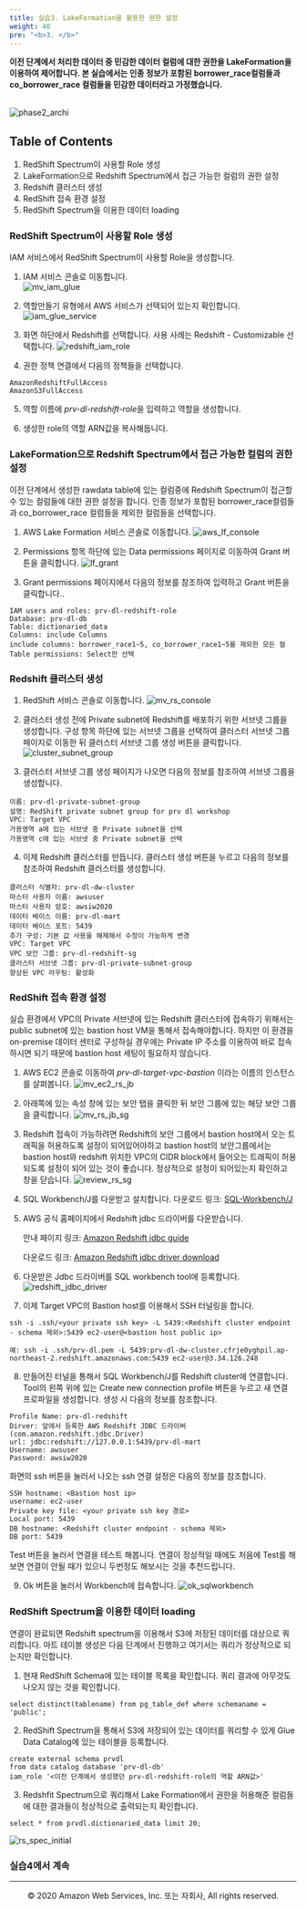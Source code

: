 ```yaml
---
title: 실습3. LakeFormation을 활용한 권한 설정
weight: 40
pre: "<b>3. </b>"
---
```


**이전 단계에서 처리한 데이터 중 민감한 데이터 컬럼에 대한 권한을 LakeFormation을 이용하여 제어합니다. 본 실습에서는 인종 정보가 포함된 borrower_race컬럼들과 co_borrower_race 컬럼들을 민감한 데이터라고 가정했습니다.** <br/><br/>

![phase2_archi](/prvdlworkshop/images/phase2_archi.png)

## Table of Contents

1. RedShift Spectrum이 사용할 Role 생성
2. LakeFormation으로 Redshift Spectrum에서 접근 가능한 컬럼의 권한 설정
3. Redshift 클러스터 생성
4. RedShift 접속 환경 설정
5. RedShift Spectrum을 이용한 데이터 loading

### RedShift Spectrum이 사용할 Role 생성
IAM 서비스에서 RedShift Spectrum이 사용할 Role을 생성합니다.

1. IAM 서비스 콘솔로 이동합니다.  
![mv_iam_glue](/prvdlworkshop/images/mv_iam_glue.png)

2. 역할만들기 유형에서 AWS 서비스가 선택되어 있는지 확인합니다.
![iam_glue_service](/prvdlworkshop/images/iam_glue_service.png)

3. 화면 하단에서 Redshift를 선택합니다. 사용 사례는 Redshift - Customizable 선택합니다.
![redshift_iam_role](/prvdlworkshop/images/redshift_iam_role.png)

4. 권한 정책 연결에서 다음의 정책들을 선택합니다.
```
AmazonRedshiftFullAccess
AmazonS3FullAccess
```

5. 역할 이름에 *prv-dl-redshift-role*을 입력하고 역할을 생성합니다.

6. 생성한 role의 역할 ARN값을 복사해둡니다.

### LakeFormation으로 Redshift Spectrum에서 접근 가능한 컬럼의 권한 설정
이전 단계에서 생성한 rawdata table에 있는 컬럼중에 Redshift Spectrum이 접근할 수 있는 컬럼들에 대한 권한 설정을 합니다.
인종 정보가 포함된 borrower_race컬럼들과 co_borrower_race 컬럼들을 제외한 컬럼들을 선택합니다.

1. AWS Lake Formation 서비스 콘솔로 이동합니다.
![aws_lf_console](/prvdlworkshop/images/aws_lf_console.png)

2. Permissions 항목 하단에 있는 Data permissions 페이지로 이동하여 Grant 버튼을 클릭합니다.
![lf_grant](/prvdlworkshop/images/lf_grant.png)

3. Grant permissions 페이지에서 다음의 정보를 참조하여 입력하고 Grant 버튼을 클릭합니다..
```
IAM users and roles: prv-dl-redshift-role
Database: prv-dl-db
Table: dictionaried_data
Columns: include Columns
include columns: borrower_race1~5, co_borrower_race1~5를 제외한 모든 컬
Table permissions: Select만 선택
```

### Redshift 클러스터 생성
1. RedShift 서비스 콘솔로 이동합니다.
![mv_rs_console](/prvdlworkshop/images/mv_rs_console.png)

2. 클러스터 생성 전에 Private subnet에 Redshift를 배포하기 위한 서브넷 그룹을 생성합니다.
구성 항목 하단에 있는 서브넷 그룹을 선택하여 클러스터 서브넷 그룹 페이지로 이동한 뒤 클러스터 서브넷 그룹 생성 버튼을 클릭합니다.
![cluster_subnet_group](/prvdlworkshop/images/cluster_subnet_group.png)

3. 클러스터 서브넷 그룹 생성 페이지가 나오면 다음의 정보를 참조하여 서브넷 그룹을 생성합니다.
```
이름: prv-dl-private-subnet-group
설명: RedShift private subnet group for prv dl workshop
VPC: Target VPC
가용영역 a에 있는 서브넷 중 Private subnet을 선택
가용영역 c에 있는 서브넷 중 Private subnet을 선택
```

4. 이제 Redshift 클러스터를 만듭니다. 클러스터 생성 버튼을 누르고 다음의 정보를 참조하여 Redshift 클러스터를 생성합니다.
```
클러스터 식별자: prv-dl-dw-cluster
마스터 사용자 이름: awsuser
마스터 사용자 암호: awsiw2020
데이터 베이스 이름: prv-dl-mart
데이터 베이스 포트: 5439
추가 구성: 기본 값 사용을 해제해서 수정이 가능하게 변경
VPC: Target VPC
VPC 보안 그룹: prv-dl-redshift-sg
클러스터 서브넷 그룹: prv-dl-private-subnet-group
향상된 VPC 라우팅: 활성화
```

### RedShift 접속 환경 설정
실습 환경에서 VPC의 Private 서브넷에 있는 Redshift 클러스터에 접속하기 위해서는 public subnet에 있는 bastion host VM을 통해서 접속해야합니다. 하지만 이 환경을 on-premise 데이터 센터로 구성하실 경우에는 Private IP 주소를 이용하여 바로 접속하시면 되기 때문에 bastion host 세팅이 필요하지 않습니다.

1. AWS EC2 콘솔로 이동하여 *prv-dl-target-vpc-bastion* 이라는 이름의 인스턴스를 살펴봅니다.
![mv_ec2_rs_jb](/prvdlworkshop/images/mv_ec2_rs_jb.png)

2. 아래쪽에 있는 속성 창에 있는 보안 탭을 클릭한 뒤 보안 그룹에 있는 해당 보안 그룹을 클릭합니다.
![mv_rs_jb_sg](/prvdlworkshop/images/mv_rs_jb_sg.png)

3. Redshift 접속이 가능하려면 Redshift의 보안 그룹에서 bastion host에서 오는 트래픽을 허용하도록 설정이 되어있어야하고 bastion host의 보안그룹에서는 bastion host와 redshift 위치한 VPC의 CIDR block에서 들어오는 트래픽이 허용되도록 설정이 되어 있는 것이 좋습니다.
정상적으로 설정이 되어있는지 확인하고 창을 닫습니다.
![review_rs_sg](/prvdlworkshop/images/review_rs_sg.png)

4. SQL Workbench/J를 다운받고 설치합니다.
다운로드 링크: [SQL-Workbench/J](https://www.sql-workbench.eu/downloads.html)

5. AWS 공식 홈페이지에서 Redshift jdbc 드라이버를 다운받습니다.

    안내 페이지 링크: [Amazon Redshift jdbc guide](https://docs.aws.amazon.com/ko_kr/redshift/latest/mgmt/configure-jdbc-connection.html)

    다운로드 링크: [Amazon Redshift jdbc driver download](https://s3.amazonaws.com/redshift-downloads/drivers/jdbc/1.2.47.1071/RedshiftJDBC42-no-awssdk-1.2.47.1071.jar)

6. 다운받은 Jdbc 드라이버를 SQL workbench tool에 등록합니다.
![redshift_jdbc_driver](/prvdlworkshop/images/redshift_jdbc_driver.png)

7. 이제 Target VPC의 Bastion host를 이용해서 SSH 터널링을 합니다.
```
ssh -i .ssh/<your private ssh key> -L 5439:<Redshift cluster endpoint - schema 제외>:5439 ec2-user@<bastion host public ip>

예: ssh -i .ssh/prv-dl.pem -L 5439:prv-dl-dw-cluster.cfrje0yghpil.ap-northeast-2.redshift.amazonaws.com:5439 ec2-user@3.34.126.248
```

8. 만들어진 터널을 통해서 SQL Workbench/J를 Redshift cluster에 연결합니다. Tool의 왼쪽 위에 있는 Create new connection profile 버튼을 누르고 새 연결 프로파일을 생성합니다. 생성 시 다음의 정보를 참조합니다.
```
Profile Name: prv-dl-redshift
Dirver: 앞에서 등록한 AWS Redshift JDBC 드라이버(com.amazon.redshift.jdbc.Driver)
url: jdbc:redshift://127.0.0.1:5439/prv-dl-mart
Username: awsuser
Password: awsiw2020
```
화면의 ssh 버튼을 눌러서 나오는 ssh 연결 설정은 다음의 정보를 참조합니다.
```
SSH hostname: <Bastion host ip>
username: ec2-user
Private key file: <your private ssh key 경로>
Local port: 5439
DB hostname: <Redshift cluster endpoint - schema 제외>
DB port: 5439
```

Test 버튼을 눌러서 연결을 테스트 해봅니다. 연결이 정상적일 때에도 처음에 Test를 해보면 연결이 안될 때가 있으니 두번정도 해보시는 것을 추천드립니다.

9. Ok 버튼을 눌러서 Workbench에 접속합니다.
![ok_sqlworkbench](/prvdlworkshop/images/ok_sqlworkbench.png)

### RedShift Spectrum을 이용한 데이터 loading
연결이 완료되면 Redshift spectrum을 이용해서 S3에 저장된 데이터를 대상으로 쿼리합니다. 마트 테이블 생성은 다음 단계에서 진행하고 여기서는 쿼리가 정상적으로 되는지만 확인합니다.

1. 현재 RedShift Schema에 있는 테이블 목록을 확인합니다. 쿼리 결과에 아무것도 나오지 않는 것을 확인합니다.
```
select distinct(tablename) from pg_table_def where schemaname = 'public';
```

2. RedShift Spectrum을 통해서 S3에 저장되어 있는 데이터를 쿼리할 수 있게 Glue Data Catalog에 있는 테이블을 등록합니다.
```
create external schema prvdl
from data catalog database 'prv-dl-db'
iam_role '<이전 단계에서 생성했던 prv-dl-redshift-role의 역할 ARN값>'
```

3. Redshfit Spectrum으로 쿼리해서 Lake Formation에서 권한을 허용해준 컬럼들에 대한 결과들이 정상적으로 출력되는지 확인합니다.
```
select * from prvdl.dictionaried_data limit 20;
```
![rs_spec_initial](/prvdlworkshop/images/rs_spec_initial.png)

### 실습4에서 계속

---
<p align="center">
© 2020 Amazon Web Services, Inc. 또는 자회사, All rights reserved.
</p>
